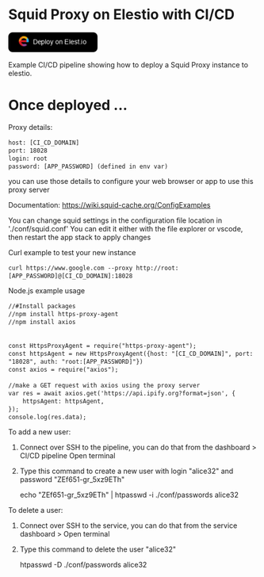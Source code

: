 # Squid Proxy on Elestio with CI/CD

<a href="https://dash.elest.io/deploy?source=cicd&social=dockerCompose&url=https://github.com/elestio-examples/squid"><img src="deploy-on-elestio.png" alt="Deploy on Elest.io" width="180px" /></a>

Example CI/CD pipeline showing how to deploy a Squid Proxy instance to elestio.

# Once deployed ...

Proxy details:

    host: [CI_CD_DOMAIN]
    port: 18028
    login: root
    password: [APP_PASSWORD] (defined in env var)

you can use those details to configure your web browser or app to use this proxy server

Documentation: https://wiki.squid-cache.org/ConfigExamples

You can change squid settings in the configuration file location in './conf/squid.conf'
You can edit it either with the file explorer or vscode, then restart the app stack to apply changes


Curl example to test your new instance

    curl https://www.google.com --proxy http://root:[APP_PASSWORD]@[CI_CD_DOMAIN]:18028




Node.js example usage

    //#Install packages
    //npm install https-proxy-agent
    //npm install axios


    const HttpsProxyAgent = require("https-proxy-agent");
    const httpsAgent = new HttpsProxyAgent({host: "[CI_CD_DOMAIN]", port: "18028", auth: "root:[APP_PASSWORD]"})
    const axios = require("axios");

    //make a GET request with axios using the proxy server
    var res = await axios.get('https://api.ipify.org?format=json', {
        httpsAgent: httpsAgent,
    });
    console.log(res.data); 





To add a new user:
1) Connect over SSH to the pipeline, you can do that from the dashboard > CI/CD pipeline Open terminal
2) Type this command to create a new user with login "alice32" and password "ZEf651-gr_5xz9ETh"

    echo "ZEf651-gr_5xz9ETh" | htpasswd -i ./conf/passwords alice32

To delete a user:
1) Connect over SSH to the service, you can do that from the service dashboard > Open terminal
2) Type this command to delete the user "alice32"

    htpasswd -D ./conf/passwords alice32
